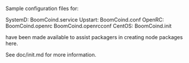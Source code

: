 Sample configuration files for:

SystemD: BoomCoind.service
Upstart: BoomCoind.conf
OpenRC:  BoomCoind.openrc
         BoomCoind.openrcconf
CentOS:  BoomCoind.init

have been made available to assist packagers in creating node packages here.

See doc/init.md for more information.
